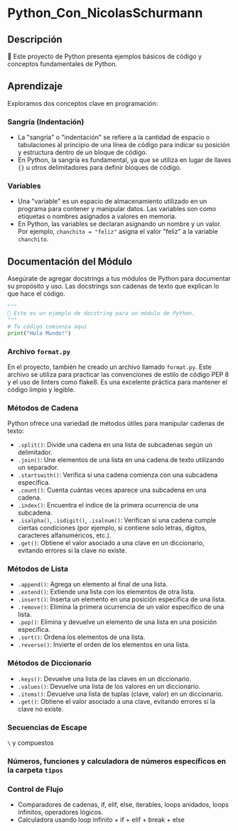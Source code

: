 # Python_Con_NicolasSchurmann

## Descripción

🐍 Este proyecto de Python presenta ejemplos básicos de código y conceptos fundamentales de Python.

## Aprendizaje

Exploramos dos conceptos clave en programación:

### Sangría (Indentación)

- La "sangría" o "indentación" se refiere a la cantidad de espacio o tabulaciones al principio de una línea de código para indicar su posición y estructura dentro de un bloque de código.
- En Python, la sangría es fundamental, ya que se utiliza en lugar de llaves `{}` u otros delimitadores para definir bloques de código.

### Variables

- Una "variable" es un espacio de almacenamiento utilizado en un programa para contener y manipular datos. Las variables son como etiquetas o nombres asignados a valores en memoria.
- En Python, las variables se declaran asignando un nombre y un valor. Por ejemplo, `chanchito = "feliz"` asigna el valor "feliz" a la variable `chanchito`.

## Documentación del Módulo

Asegúrate de agregar docstrings a tus módulos de Python para documentar su propósito y uso. Las docstrings son cadenas de texto que explican lo que hace el código.

```python
"""
📝 Este es un ejemplo de docstring para un módulo de Python.
"""
# Tu código comienza aquí
print("Hola Mundo!")
```

### Archivo `format.py`

En el proyecto, también he creado un archivo llamado `format.py`. Este archivo se utiliza para practicar las convenciones de estilo de código PEP 8 y el uso de linters como flake8. Es una excelente práctica para mantener el código limpio y legible.

### Métodos de Cadena

Python ofrece una variedad de métodos útiles para manipular cadenas de texto:

- `.split()`: Divide una cadena en una lista de subcadenas según un delimitador.
- `.join()`: Une elementos de una lista en una cadena de texto utilizando un separador.
- `.startswith()`: Verifica si una cadena comienza con una subcadena específica.
- `.count()`: Cuenta cuántas veces aparece una subcadena en una cadena.
- `.index()`: Encuentra el índice de la primera ocurrencia de una subcadena.
- `.isalpha()`, `.isdigit()`, `.isalnum()`: Verifican si una cadena cumple ciertas condiciones (por ejemplo, si contiene solo letras, dígitos, caracteres alfanuméricos, etc.).
- `.get()`: Obtiene el valor asociado a una clave en un diccionario, evitando errores si la clave no existe.

### Métodos de Lista

- `.append()`: Agrega un elemento al final de una lista.
- `.extend()`: Extiende una lista con los elementos de otra lista.
- `.insert()`: Inserta un elemento en una posición específica de una lista.
- `.remove()`: Elimina la primera ocurrencia de un valor específico de una lista.
- `.pop()`: Elimina y devuelve un elemento de una lista en una posición específica.
- `.sort()`: Ordena los elementos de una lista.
- `.reverse()`: Invierte el orden de los elementos en una lista.

### Métodos de Diccionario

- `.keys()`: Devuelve una lista de las claves en un diccionario.
- `.values()`: Devuelve una lista de los valores en un diccionario.
- `.items()`: Devuelve una lista de tuplas (clave, valor) en un diccionario.
- `.get()`: Obtiene el valor asociado a una clave, evitando errores si la clave no existe.

### Secuencias de Escape 

`\` y compuestos

### Números, funciones y calculadora de números específicos en la carpeta `tipos`

### Control de Flujo

- Comparadores de cadenas, if, elif, else, iterables, loops anidados, loops infinitos, operadores lógicos.
- Calculadora usando loop infinito + if + elif + break + else

